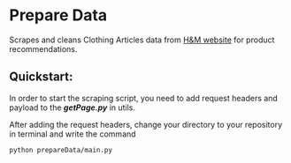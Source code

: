 # Prepare Data

Scrapes and cleans Clothing Articles data from [H&M website](https://www2.hm.com/en_in/index.html) for product recommendations.

## Quickstart:

In order to start the scraping script, you need to add request headers and payload to the **_getPage.py_** in utils.

After adding the request headers, change your directory to your repository in terminal and write the command

```
python prepareData/main.py
```
